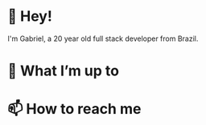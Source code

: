 # 👋 Hey!
I'm Gabriel, a 20 year old full stack developer from Brazil.

# 🔭 What I’m up to

# 📫 How to reach me
<!--
**gabsnevess/gabsnevess** is a ✨ _special_ ✨ repository because its `README.md` (this file) appears on your GitHub profile.

Here are some ideas to get you started:

 ...
- 🌱 I’m currently learning ...
- 👯 I’m looking to collaborate on ...
- 🤔 I’m looking for help with ...
- 💬 Ask me about ...
 ...
- 😄 Pronouns: ...
- ⚡ Fun fact: ...
-->

